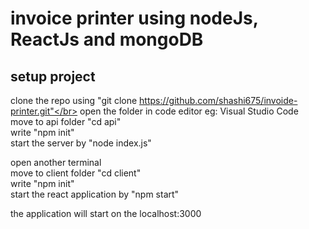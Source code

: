 # invoice printer using nodeJs, ReactJs and mongoDB
## setup project
clone the repo using "git clone https://github.com/shashi675/invoide-printer.git"</br>
open the folder in code editor eg: Visual Studio Code</br>
move to api folder "cd api"</br>
write "npm init"</br>
start the server by "node index.js"

open another terminal</br>
move to client folder "cd client"</br>
write "npm init"</br>
start the react application by "npm start"</br>

the application will start on the localhost:3000
